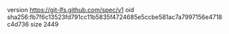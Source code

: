 version https://git-lfs.github.com/spec/v1
oid sha256:fb7f6c13523fd791cc11b5835f4724685e5ccbe581ac7a7997156e4718c4d736
size 2449
